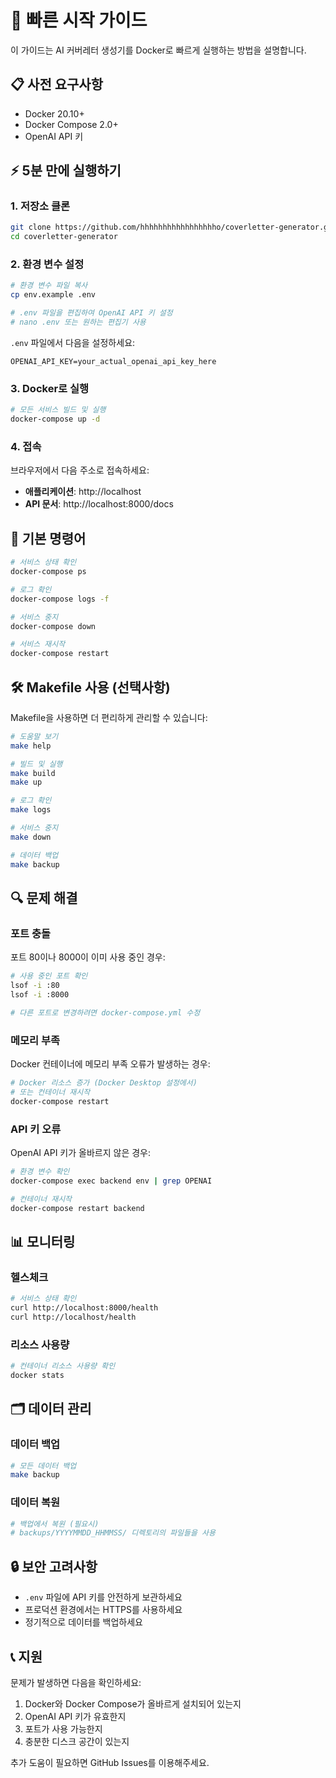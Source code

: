 # 🚀 빠른 시작 가이드

이 가이드는 AI 커버레터 생성기를 Docker로 빠르게 실행하는 방법을 설명합니다.

## 📋 사전 요구사항

- Docker 20.10+
- Docker Compose 2.0+
- OpenAI API 키

## ⚡ 5분 만에 실행하기

### 1. 저장소 클론
```bash
git clone https://github.com/hhhhhhhhhhhhhhhhho/coverletter-generator.git
cd coverletter-generator
```

### 2. 환경 변수 설정
```bash
# 환경 변수 파일 복사
cp env.example .env

# .env 파일을 편집하여 OpenAI API 키 설정
# nano .env 또는 원하는 편집기 사용
```

`.env` 파일에서 다음을 설정하세요:
```env
OPENAI_API_KEY=your_actual_openai_api_key_here
```

### 3. Docker로 실행
```bash
# 모든 서비스 빌드 및 실행
docker-compose up -d
```

### 4. 접속
브라우저에서 다음 주소로 접속하세요:
- **애플리케이션**: http://localhost
- **API 문서**: http://localhost:8000/docs

## 🔧 기본 명령어

```bash
# 서비스 상태 확인
docker-compose ps

# 로그 확인
docker-compose logs -f

# 서비스 중지
docker-compose down

# 서비스 재시작
docker-compose restart
```

## 🛠️ Makefile 사용 (선택사항)

Makefile을 사용하면 더 편리하게 관리할 수 있습니다:

```bash
# 도움말 보기
make help

# 빌드 및 실행
make build
make up

# 로그 확인
make logs

# 서비스 중지
make down

# 데이터 백업
make backup
```

## 🔍 문제 해결

### 포트 충돌
포트 80이나 8000이 이미 사용 중인 경우:
```bash
# 사용 중인 포트 확인
lsof -i :80
lsof -i :8000

# 다른 포트로 변경하려면 docker-compose.yml 수정
```

### 메모리 부족
Docker 컨테이너에 메모리 부족 오류가 발생하는 경우:
```bash
# Docker 리소스 증가 (Docker Desktop 설정에서)
# 또는 컨테이너 재시작
docker-compose restart
```

### API 키 오류
OpenAI API 키가 올바르지 않은 경우:
```bash
# 환경 변수 확인
docker-compose exec backend env | grep OPENAI

# 컨테이너 재시작
docker-compose restart backend
```

## 📊 모니터링

### 헬스체크
```bash
# 서비스 상태 확인
curl http://localhost:8000/health
curl http://localhost/health
```

### 리소스 사용량
```bash
# 컨테이너 리소스 사용량 확인
docker stats
```

## 🗂️ 데이터 관리

### 데이터 백업
```bash
# 모든 데이터 백업
make backup
```

### 데이터 복원
```bash
# 백업에서 복원 (필요시)
# backups/YYYYMMDD_HHMMSS/ 디렉토리의 파일들을 사용
```

## 🔒 보안 고려사항

- `.env` 파일에 API 키를 안전하게 보관하세요
- 프로덕션 환경에서는 HTTPS를 사용하세요
- 정기적으로 데이터를 백업하세요

## 📞 지원

문제가 발생하면 다음을 확인하세요:
1. Docker와 Docker Compose가 올바르게 설치되어 있는지
2. OpenAI API 키가 유효한지
3. 포트가 사용 가능한지
4. 충분한 디스크 공간이 있는지

추가 도움이 필요하면 GitHub Issues를 이용해주세요.
